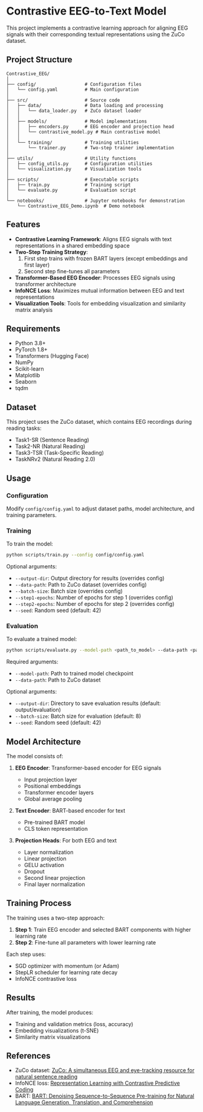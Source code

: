 # Contrastive EEG-to-Text Model

This project implements a contrastive learning approach for aligning EEG signals with their corresponding textual representations using the ZuCo dataset.

## Project Structure

```
Contrastive_EEG/
│
├── config/                  # Configuration files
│   └── config.yaml          # Main configuration
│
├── src/                     # Source code
│   ├── data/                # Data loading and processing
│   │   └── data_loader.py   # ZuCo dataset loader
│   │
│   ├── models/              # Model implementations
│   │   ├── encoders.py      # EEG encoder and projection head
│   │   └── contrastive_model.py # Main contrastive model
│   │
│   └── training/            # Training utilities
│       └── trainer.py       # Two-step trainer implementation
│
├── utils/                   # Utility functions
│   ├── config_utils.py      # Configuration utilities
│   └── visualization.py     # Visualization tools
│
├── scripts/                 # Executable scripts
│   ├── train.py             # Training script
│   └── evaluate.py          # Evaluation script
│
└── notebooks/               # Jupyter notebooks for demonstration
    └── Contrastive_EEG_Demo.ipynb  # Demo notebook
```

## Features

- **Contrastive Learning Framework**: Aligns EEG signals with text representations in a shared embedding space
- **Two-Step Training Strategy**:
  1. First step trains with frozen BART layers (except embeddings and first layer)
  2. Second step fine-tunes all parameters
- **Transformer-Based EEG Encoder**: Processes EEG signals using transformer architecture
- **InfoNCE Loss**: Maximizes mutual information between EEG and text representations
- **Visualization Tools**: Tools for embedding visualization and similarity matrix analysis

## Requirements

- Python 3.8+
- PyTorch 1.8+
- Transformers (Hugging Face)
- NumPy
- Scikit-learn
- Matplotlib
- Seaborn
- tqdm

## Dataset

This project uses the ZuCo dataset, which contains EEG recordings during reading tasks:
- Task1-SR (Sentence Reading)
- Task2-NR (Natural Reading)
- Task3-TSR (Task-Specific Reading)
- TaskNRv2 (Natural Reading 2.0)

## Usage

### Configuration

Modify `config/config.yaml` to adjust dataset paths, model architecture, and training parameters.

### Training

To train the model:

```bash
python scripts/train.py --config config/config.yaml
```

Optional arguments:
- `--output-dir`: Output directory for results (overrides config)
- `--data-path`: Path to ZuCo dataset (overrides config)
- `--batch-size`: Batch size (overrides config)
- `--step1-epochs`: Number of epochs for step 1 (overrides config)
- `--step2-epochs`: Number of epochs for step 2 (overrides config)
- `--seed`: Random seed (default: 42)

### Evaluation

To evaluate a trained model:

```bash
python scripts/evaluate.py --model-path <path_to_model> --data-path <path_to_data>
```

Required arguments:
- `--model-path`: Path to trained model checkpoint
- `--data-path`: Path to ZuCo dataset

Optional arguments:
- `--output-dir`: Directory to save evaluation results (default: output/evaluation)
- `--batch-size`: Batch size for evaluation (default: 8)
- `--seed`: Random seed (default: 42)

## Model Architecture

The model consists of:

1. **EEG Encoder**: Transformer-based encoder for EEG signals
   - Input projection layer
   - Positional embeddings
   - Transformer encoder layers
   - Global average pooling

2. **Text Encoder**: BART-based encoder for text
   - Pre-trained BART model
   - CLS token representation

3. **Projection Heads**: For both EEG and text
   - Layer normalization
   - Linear projection
   - GELU activation
   - Dropout
   - Second linear projection
   - Final layer normalization

## Training Process

The training uses a two-step approach:
1. **Step 1**: Train EEG encoder and selected BART components with higher learning rate
2. **Step 2**: Fine-tune all parameters with lower learning rate

Each step uses:
- SGD optimizer with momentum (or Adam)
- StepLR scheduler for learning rate decay
- InfoNCE contrastive loss

## Results

After training, the model produces:
- Training and validation metrics (loss, accuracy)
- Embedding visualizations (t-SNE)
- Similarity matrix visualizations

## References

- ZuCo dataset: [ZuCo: A simultaneous EEG and eye-tracking resource for natural sentence reading](https://www.nature.com/articles/sdata2018291)
- InfoNCE loss: [Representation Learning with Contrastive Predictive Coding](https://arxiv.org/abs/1807.03748)
- BART: [BART: Denoising Sequence-to-Sequence Pre-training for Natural Language Generation, Translation, and Comprehension](https://arxiv.org/abs/1910.13461)
